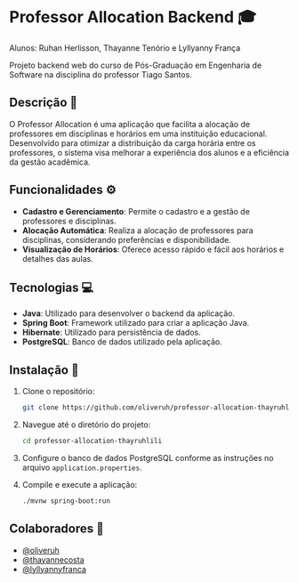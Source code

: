 # Professor Allocation Backend :mortar_board:

Alunos: Ruhan Herlisson, Thayanne Tenório e Lyllyanny França

Projeto backend web do curso de Pós-Graduação em Engenharia de Software na disciplina do professor Tiago Santos.

## Descrição :page_with_curl:

O Professor Allocation é uma aplicação que facilita a alocação de professores em disciplinas e horários em uma instituição educacional. Desenvolvido para otimizar a distribuição da carga horária entre os professores, o sistema visa melhorar a experiência dos alunos e a eficiência da gestão acadêmica.

## Funcionalidades :gear:

- **Cadastro e Gerenciamento**: Permite o cadastro e a gestão de professores e disciplinas.
- **Alocação Automática**: Realiza a alocação de professores para disciplinas, considerando preferências e disponibilidade.
- **Visualização de Horários**: Oferece acesso rápido e fácil aos horários e detalhes das aulas.

## Tecnologias :computer:

- **Java**: Utilizado para desenvolver o backend da aplicação.
- **Spring Boot**: Framework utilizado para criar a aplicação Java.
- **Hibernate**: Utilizado para persistência de dados.
- **PostgreSQL**: Banco de dados utilizado pela aplicação.

## Instalação :wrench:

1. Clone o repositório:
    ```bash
    git clone https://github.com/oliveruh/professor-allocation-thayruhlili.git
    ```

2. Navegue até o diretório do projeto:
    ```bash
    cd professor-allocation-thayruhlili
    ```

3. Configure o banco de dados PostgreSQL conforme as instruções no arquivo `application.properties`.

4. Compile e execute a aplicação:
    ```bash
    ./mvnw spring-boot:run
    ```

## Colaboradores :busts_in_silhouette:

- [@oliveruh](https://github.com/oliveruh)
- [@thayannecosta](https://github.com/thayannecosta)
- [@lyllyannyfranca](https://github.com/lyllyannyfranca)
